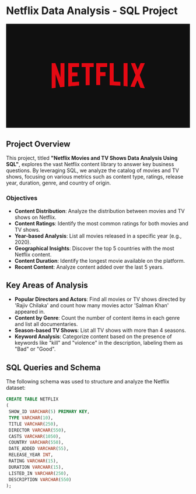 # Netflix Data Analysis - SQL Project

![Netflix Data Analysis](https://github.com/Veer041/SQL-Projects/blob/main/Netflix%20DataAnalysis%20SQL%20Project/Netflix_logo.jpg) 

## Project Overview

This project, titled **"Netflix Movies and TV Shows Data Analysis Using SQL"**, explores the vast Netflix content library to answer key business questions. By leveraging SQL, we analyze the catalog of movies and TV shows, focusing on various metrics such as content type, ratings, release year, duration, genre, and country of origin.

### Objectives
- **Content Distribution**: Analyze the distribution between movies and TV shows on Netflix.
- **Content Ratings**: Identify the most common ratings for both movies and TV shows.
- **Year-based Analysis**: List all movies released in a specific year (e.g., 2020).
- **Geographical Insights**: Discover the top 5 countries with the most Netflix content.
- **Content Duration**: Identify the longest movie available on the platform.
- **Recent Content**: Analyze content added over the last 5 years.

## Key Areas of Analysis
- **Popular Directors and Actors**: Find all movies or TV shows directed by 'Rajiv Chilaka' and count how many movies actor 'Salman Khan' appeared in.
- **Content by Genre**: Count the number of content items in each genre and list all documentaries.
- **Season-based TV Shows**: List all TV shows with more than 4 seasons.
- **Keyword Analysis**: Categorize content based on the presence of keywords like "kill" and "violence" in the description, labeling them as "Bad" or "Good".

## SQL Queries and Schema

The following schema was used to structure and analyze the Netflix dataset:
```sql
CREATE TABLE NETFLIX
(
 SHOW_ID VARCHAR(5) PRIMARY KEY,
 TYPE VARCHAR(10),
 TITLE VARCHAR(250),
 DIRECTOR VARCHAR(550),
 CASTS VARCHAR(1050),
 COUNTRY VARCHAR(550),
 DATE_ADDED VARCHAR(55),
 RELEASE_YEAR INT,
 RATING VARCHAR(15),
 DURATION VARCHAR(15),
 LISTED_IN VARCHAR(250),
 DESCRIPTION VARCHAR(550)
);
